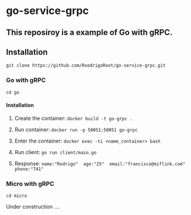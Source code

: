 # go-service-grpc
## This reposiroy is a example of Go with gRPC.

## Installation
`git clone https://github.com/RoodrigoRoot/go-service-grpc.git`

### Go with gRPC
`cd go`

#### Installation

1. Create the container:
`docker build -t go-grpc .`

2. Run container:
`docker run -p 50051:50051 go-grpc`

3. Enter the container:
`docker exec -ti <name_container> bash`

4. Run client:
`go run client/main.go`

5. Response:
`name:"Rodrigo"  age:"25"  email:"francisco@miflink.com"  phone:"741"`


### Micro with gRPC
`cd micro`


Under construction ....









